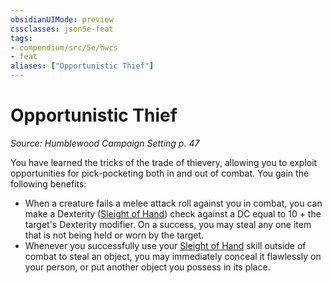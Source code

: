 ```yaml
---
obsidianUIMode: preview
cssclasses: json5e-feat
tags:
- compendium/src/5e/hwcs
- feat
aliases: ["Opportunistic Thief"]
---
```

# Opportunistic Thief
*Source: Humblewood Campaign Setting p. 47*  

You have learned the tricks of the trade of thievery, allowing you to exploit opportunities for pick-pocketing both in and out of combat. You gain the following benefits:

- When a creature fails a melee attack roll against you in combat, you can make a Dexterity ([Sleight of Hand](2-Mechanics/CLI/rules/skills.md#Sleight%20of%20Hand)) check against a DC equal to 10 + the target's Dexterity modifier. On a success, you may steal any one item that is not being held or worn by the target.  
- Whenever you successfully use your [Sleight of Hand](2-Mechanics/CLI/rules/skills.md#Sleight%20of%20Hand) skill outside of combat to steal an object, you may immediately conceal it flawlessly on your person, or put another object you possess in its place.